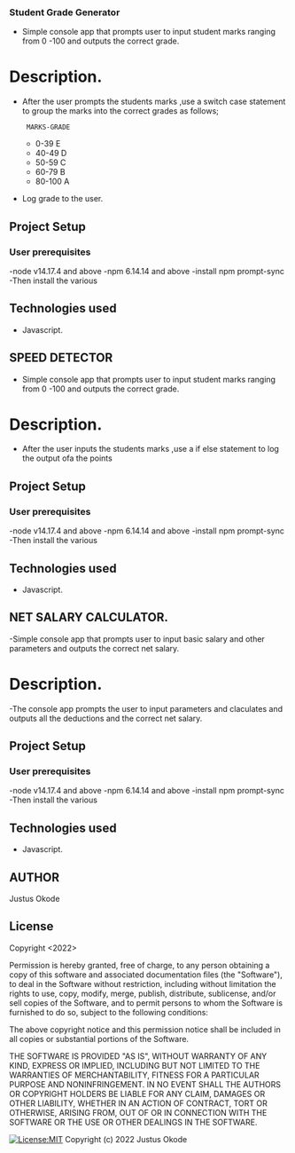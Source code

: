 
### Student Grade Generator
- Simple console app that prompts user to input student marks ranging from 0 -100 and outputs the correct grade.

# Description.
- After the user prompts the students marks ,use a switch case statement to group the marks into the correct grades as follows;

       MARKS-GRADE
    -  0-39    E
    -  40-49   D
    -  50-59   C
    -  60-79   B
    -  80-100  A
- Log grade to the user.    

## Project Setup
### User prerequisites
-node v14.17.4 and above
-npm 6.14.14 and above
-install npm prompt-sync
-Then install the various 
## Technologies used
- Javascript.

## SPEED DETECTOR
- Simple console app that prompts user to input student marks ranging from 0 -100 and outputs the correct grade.


# Description.
- After the user inputs the students marks ,use a if else statement to log the output ofa the points

## Project Setup
### User prerequisites
-node v14.17.4 and above
-npm 6.14.14 and above
-install npm prompt-sync
-Then install the various 
## Technologies used
- Javascript.

  

## NET SALARY CALCULATOR.
-Simple console app that prompts user to input basic salary and other parameters and outputs the correct net salary.

# Description.
-The console app prompts the user to input parameters and claculates and outputs all the deductions and the correct net salary.
## Project Setup
### User prerequisites
-node v14.17.4 and above
-npm 6.14.14 and above
-install npm prompt-sync
-Then install the various 
## Technologies used
- Javascript.


## AUTHOR
Justus Okode


## License
Copyright <2022> <Justus Okode>

Permission is hereby granted, free of charge, to any person obtaining a copy of this software and associated documentation files (the "Software"), to deal in the Software without restriction, including without limitation the rights to use, copy, modify, merge, publish, distribute, sublicense, and/or sell copies of the Software, and to permit persons to whom the Software is furnished to do so, subject to the following conditions:

The above copyright notice and this permission notice shall be included in all copies or substantial portions of the Software.

THE SOFTWARE IS PROVIDED "AS IS", WITHOUT WARRANTY OF ANY KIND, EXPRESS OR IMPLIED, INCLUDING BUT NOT LIMITED TO THE WARRANTIES OF MERCHANTABILITY, FITNESS FOR A PARTICULAR PURPOSE AND NONINFRINGEMENT. IN NO EVENT SHALL THE AUTHORS OR COPYRIGHT HOLDERS BE LIABLE FOR ANY CLAIM, DAMAGES OR OTHER LIABILITY, WHETHER IN AN ACTION OF CONTRACT, TORT OR OTHERWISE, ARISING FROM, OUT OF OR IN CONNECTION WITH THE SOFTWARE OR THE USE OR OTHER DEALINGS IN THE SOFTWARE.


[![License:MIT](https://img.shields.io/badge/License-MIT-yellow.svg)](https://opensource.org/licenses/MIT)
Copyright (c) 2022 Justus Okode
